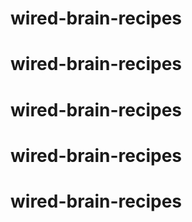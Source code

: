# wired-brain-recipes
# wired-brain-recipes
# wired-brain-recipes
# wired-brain-recipes
# wired-brain-recipes
